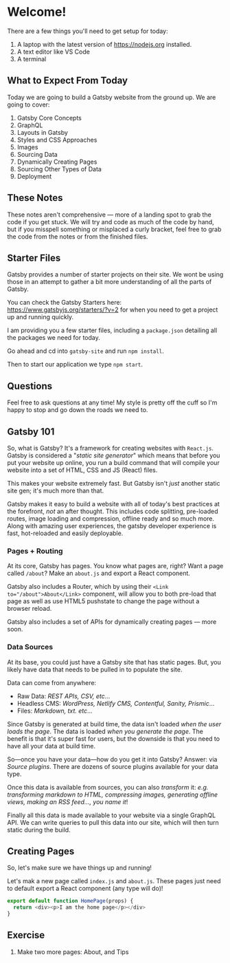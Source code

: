 # Welcome!

There are a few things you'll need to get setup for today:

1. A laptop with the latest version of <https://nodejs.org> installed.
1. A text editor like VS Code
1. A terminal


## What to Expect From Today

Today we are going to build a Gatsby website from the ground up. We are going to cover:

1. Gatsby Core Concepts
1. GraphQL
2. Layouts in Gatsby
3. Styles and CSS Approaches
4. Images
5. Sourcing Data
6. Dynamically Creating Pages
7. Sourcing Other Types of Data
8. Deployment


## These Notes

These notes aren't comprehensive — more of a landing spot to grab the code if you get stuck. We will try and code as much of the code by hand, but if you misspell something or misplaced a curly bracket, feel free to grab the code from the notes or from the finished files.

## Starter Files

Gatsby provides a number of starter projects on their site. We wont be using those in an attempt to gather a bit more understanding of all the parts of Gatsby.

You can check the Gatsby Starters here: <https://www.gatsbyjs.org/starters/?v=2> for when you need to get a project up and running quickly.

I am providing you a few starter files, including a `package.json` detailing all the packages we need for today.

Go ahead and cd into `gatsby-site` and run `npm install`.

Then to start our application we type `npm start`.

## Questions

Feel free to ask questions at any time! My style is pretty off the cuff so I'm happy to stop and go down the roads we need to.

## Gatsby 101

So, what is Gatsby? It's a framework for creating websites with `React.js`. Gatsby is considered a "_static site generator_" which means that before you put your website up online, you run a build command that will compile your website into a set of HTML, CSS and JS (React) files.

This makes your website extremely fast. But Gatsby isn't _just_ another static site gen; it's much more than that.

Gatsby makes it easy to build a website with all of today's best practices at the forefront, _not_ an after thought. This includes code splitting, pre-loaded routes, image loading and compression, offline ready and so much more. Along with amazing user experiences, the gatsby developer experience is fast, hot-reloaded and easily deployable.

### Pages + Routing

At its core, Gatsby has pages. You know what pages are, right? Want a page called `/about`? Make an `about.js` and export a React component.

Gatsby also includes a Router, which by using their `<Link to="/about">About</Link>` component, will allow you to both pre-load that page as well as use HTML5 pushstate to change the page without a browser reload.

Gatsby also includes a set of APIs for dynamically creating pages — more soon.

### Data Sources

At its base, you could just have a Gatsby site that has static pages. But, you likely have data that needs to be pulled in to populate the site.

Data can come from anywhere:

* Raw Data: _REST APIs, CSV, etc_...
* Headless CMS: _WordPress, Netlify CMS, Contentful, Sanity, Prismic_...
* Files: _Markdown, txt. etc_...

Since Gatsby is generated at build time, the data isn't loaded _when the user loads the page_. The data is loaded _when you generate the page_. The benefit is that it's super fast for users, but the downside is that you need to have all your data at build time.

So—once you have your data—how do you get it into Gatsby? Answer: via _Source plugins_. There are dozens of source plugins available for your data type.

Once this data is available from sources, you can also _transform_ it: _e.g. transforming markdown to HTML, compressing images, generating offline views, making an RSS feed..., you name it_!

Finally all this data is made available to your website via a single GraphQL API. We can write queries to pull this data into our site, which will then turn static during the build.

## Creating Pages

So, let's make sure we have things up and running!

Let's mak a new page called `index.js` and `about.js`. These pages just need to default export a React component (any type will do)!


```js
export default function HomePage(props) {
  return <div><p>I am the home page</p></div>
}
```

## Exercise

1. Make two more pages: About, and Tips
